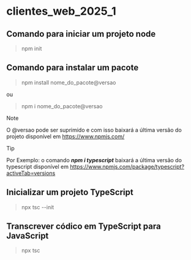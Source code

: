 # clientes_web_2025_1
## Comando para iniciar um projeto node
>npm init

## Comando para instalar um pacote

>npm install nome_do_pacote@versao

ou 

>npm i nome_do_pacote@versao

>[!NOTE]
>O @versao pode ser suprimido e com isso baixará a última versão do projeto disponível em https://www.npmjs.com/

>[!TIP]
>Por Exemplo: o comando ***npm i typescript*** baixará a última versão do typescript disponível em https://www.npmjs.com/package/typescript?activeTab=versions

## Inicializar um projeto TypeScript

>npx tsc --init

## Transcrever códico em TypeScript para JavaScript

>npx tsc